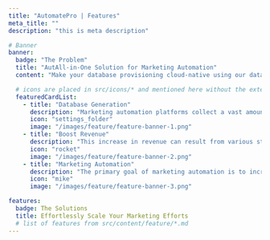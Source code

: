 ```yaml
---
title: "AutomatePro | Features"
meta_title: ""
description: "this is meta description"

# Banner
banner:
  badge: "The Problem"
  title: "AutAll-in-One Solution for Marketing Automation"
  content: "Make your database provisioning cloud-native using our database generation, masking and subsetting engine that runs in Kubernetes."

  # icons are placed in src/icons/* and mentioned here without the extension
  featuredCardList:
    - title: "Database Generation"
      description: "Marketing automation platforms collect a vast amount of data from various sources, including website interactions, email engagement."
      icon: "settings_folder"
      image: "/images/feature/feature-banner-1.png"
    - title: "Boost Revenue"
      description: "This increase in revenue can result from various strategies, initiatives, or improvements implemented across different areas."
      icon: "rocket"
      image: "/images/feature/feature-banner-2.png"
    - title: "Marketing Automation"
      description: "The primary goal of marketing automation is to increase efficiency, enhance effectiveness, and drive better results in marketing efforts."
      icon: "mike"
      image: "/images/feature/feature-banner-3.png"

features:
  badge: The Solutions
  title: Effortlessly Scale Your Marketing Efforts
  # list of features from src/content/feature/*.md
---
```

